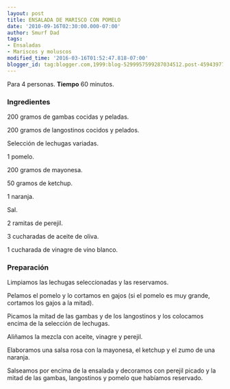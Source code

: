 ```yaml
---
layout: post
title: ENSALADA DE MARISCO CON POMELO
date: '2010-09-16T02:30:00.000-07:00'
author: Smurf Dad
tags:
- Ensaladas
- Mariscos y moluscos
modified_time: '2016-03-16T01:52:47.818-07:00'
blogger_id: tag:blogger.com,1999:blog-5299957599287034512.post-4594397771742157511
---
```


Para 4 personas.
<b>Tiempo</b> 60 minutos.

<h3>Ingredientes</h3>

200 gramos de gambas cocidas y peladas.

200 gramos de langostinos cocidos y pelados.

Selección de lechugas variadas.

1 pomelo.

200 gramos de mayonesa.

50 gramos de ketchup.

1 naranja.

Sal.

2 ramitas de perejil.

3 cucharadas de aceite de oliva.

1 cucharada de vinagre de vino blanco.

<h3>Preparación</h3>

Limpiamos las lechugas seleccionadas y las reservamos.

Pelamos el pomelo y lo cortamos en gajos (si el pomelo es muy grande, cortamos los gajos a la mitad).

Picamos la mitad de las gambas y de los langostinos y los colocamos encima de la selección de lechugas.

Aliñamos la mezcla con aceite, vinagre y perejil.

Elaboramos una salsa rosa con la mayonesa, el ketchup y el zumo de una naranja.

Salseamos por encima de la ensalada y decoramos con perejil picado y la mitad de las gambas, langostinos y pomelo que habíamos reservado.

